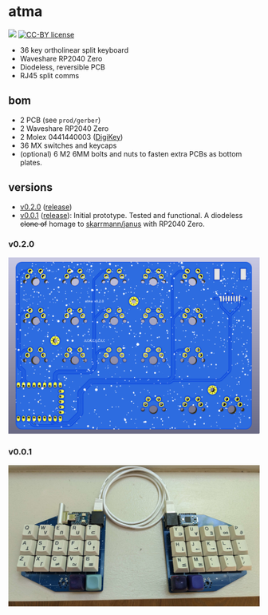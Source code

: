 # atma

![](https://img.shields.io/badge/version-v1.0.0-blue) [![CC-BY license](https://img.shields.io/badge/license-CC--4.0--BY-blue)](https://creativecommons.org/licenses/by/4.0)

- 36 key ortholinear split keyboard
- Waveshare RP2040 Zero
- Diodeless, reversible PCB
- RJ45 split comms

## bom

- 2 PCB (see `prod/gerber`)
- 2 Waveshare RP2040 Zero
- 2 Molex 0441440003 ([DigiKey](https://www.digikey.com/en/products/detail/molex/0441440003/761960))
- 36 MX switches and keycaps
- (optional) 6 M2 6MM bolts and nuts to fasten extra PCBs as bottom plates.

## versions

- [v0.2.0](#v020) ([release](https://github.com/sboysel/atma/releases/tag/v0.2.0))
- [v0.0.1](#v001) ([release](https://github.com/sboysel/atma/releases/tag/v0.0.1)): Initial prototype. Tested and functional. A diodeless ~~clone of~~ homage to [skarrmann/janus](https://github.com/skarrmann/janus) with RP2040 Zero.

### v0.2.0

![v0.2.0 left](img/v0_2_0_left.png)

### v0.0.1

![v0.0.1](img/v0_0_1.png)

